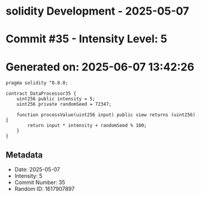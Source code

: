 ﻿# solidity Development - 2025-05-07
# Commit #35 - Intensity Level: 5
# Generated on: 2025-06-07 13:42:26
```solidity
pragma solidity ^0.8.0;

contract DataProcessor35 {
    uint256 public intensity = 5;
    uint256 private randomSeed = 72347;

    function processValue(uint256 input) public view returns (uint256) {
        return input * intensity + randomSeed % 100;
    }
}
```
## Metadata
- Date: 2025-05-07
- Intensity: 5
- Commit Number: 35
- Random ID: 1617907897
